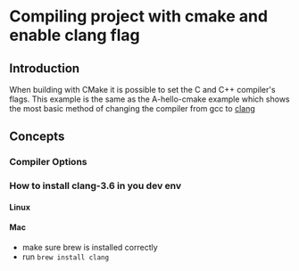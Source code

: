 # Compiling project with cmake and enable clang flag 

## Introduction 
When building with CMake it is possible to set the C and C++ compiler's flags. This example 
is the same as the A-hello-cmake example which shows the most basic method of changing the 
compiler from gcc to [clang](http://clang.llvm.org)

## Concepts 
### Compiler Options 

### How to install clang-3.6 in you dev env
#### Linux 
#### Mac 
* make sure brew is installed correctly 
* run ```brew install clang```